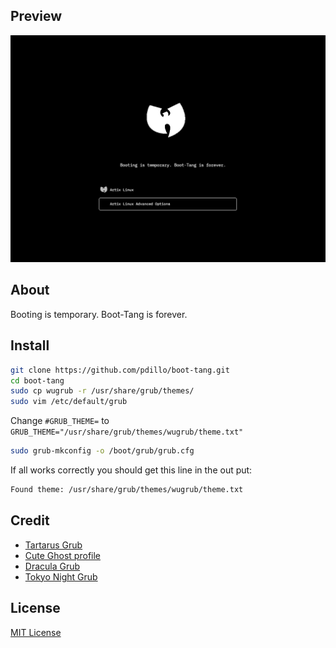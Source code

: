 ## Preview
![preview](/img/screen.png)

## About
Booting is temporary. Boot-Tang is forever.

## Install
```bash
git clone https://github.com/pdillo/boot-tang.git
cd boot-tang
sudo cp wugrub -r /usr/share/grub/themes/
sudo vim /etc/default/grub
```
Change `#GRUB_THEME=` to
`GRUB_THEME="/usr/share/grub/themes/wugrub/theme.txt"`
```bash
sudo grub-mkconfig -o /boot/grub/grub.cfg
```
If all works correctly you should get this line in the out put:
```bash
Found theme: /usr/share/grub/themes/wugrub/theme.txt
```

## Credit
- [Tartarus Grub](https://github.com/AllJavi/tartarus-grub)
- [Cute Ghost profile](https://www.flaticon.com/free-icon/ghost_1150381?term=ghost&page=1&position=52&page=1&position=52&related_id=1150381&origin=style)
- [Dracula Grub](https://draculatheme.com/grub)
- [Tokyo Night Grub](https://github.com/mino29/tokyo-night-grub)

## License
[MIT License](./LICENSE)
